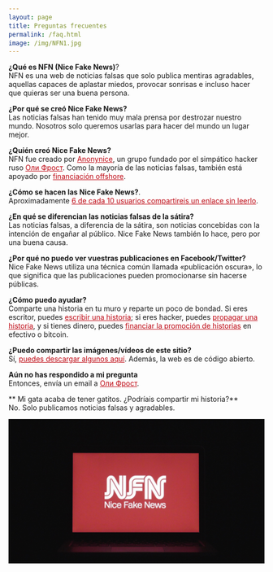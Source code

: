 ```yaml
---
layout: page
title: Preguntas frecuentes
permalink: /faq.html
image: /img/NFN1.jpg
---
```


<style>

article {
    font-size: 1.3em;

}
.full-width {
  background-color: #0c0c0c;
  color: white;
}

header {
  border-bottom: 3px solid #BE0712;
}
a {
  color: #BE0712;
}

</style>

**¿Qué es NFN (Nice Fake News)**?  
NFN es una web de noticias falsas que solo publica mentiras agradables, aquellas capaces de aplastar miedos, provocar sonrisas e incluso hacer que quieras ser una buena persona.

**¿Por qué se creó Nice Fake News?**  
Las noticias falsas han tenido muy mala prensa por destrozar nuestro mundo. Nosotros solo queremos usarlas para hacer del mundo un lugar mejor.

**¿Quién creó Nice Fake News?**  
NFN fue creado por [Anonynice](/nfn/joinus), un grupo fundado por el simpático hacker ruso <a href="http://olifro.st" class="russian">Оли Фрост</a>. Como la mayoría de las noticias falsas, también está apoyado por [financiación offshore](/nfn/donate).

**¿Cómo se hacen las Nice Fake News?**.  
Aproximadamente [6 de cada 10 usuarios compartireis un enlace sin leerlo](https://www.forbes.com/sites/jaysondemers/2016/08/08/59-percent-of-you-will-share-this-article-without-even-reading-it/#7782c6032a64).

**¿En qué se diferencian las noticias falsas de la sátira?**  
Las noticias falsas, a diferencia de la sátira, son noticias concebidas con la intención de engañar al público. Nice Fake News también lo hace, pero por una buena causa.

**¿Por qué no puedo ver vuestras publicaciones en Facebook/Twitter?**  
Nice Fake News utiliza una técnica común llamada «publicación oscura», lo que significa que las publicaciones pueden promocionarse sin hacerse públicas.

**¿Cómo puedo ayudar?**  
Comparte una historia en tu muro y reparte un poco de bondad. Si eres escritor, puedes [escribir una historia](/nfn/submit); si eres hacker, puedes [propagar una historia](/nfn/joinus), y si tienes dinero, puedes [financiar la promoción de historias](/nfn/donate) en efectivo o bitcoin.

**¿Puedo compartir las imágenes/vídeos de este sitio?**  
Sí, [puedes descargar algunos aquí](/nfn/images.zip). Además, la web es de código abierto.

**Aún no has respondido a mi pregunta**  
Entonces, envía un email a <a class="russian" href="mailto:mail@olifro.st" >Оли Фрост</a>.

** Mi gata acaba de tener gatitos. ¿Podríais compartir mi historia?**  
No. Solo publicamos noticias falsas y agradables.

![](/img/NFN1.jpg)
